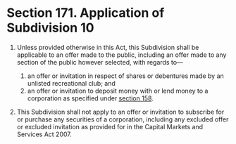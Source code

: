 # Section 171. Application of Subdivision 10

1. Unless provided otherwise in this Act, this Subdivision shall be applicable to an offer made to the public, including an offer made to any section of the public however selected, with regards to—  


   1. an offer or invitation in respect of shares or debentures made by an unlisted recreational club; and 
   2. an offer or invitation to deposit money with or lend money to a corporation as specified under [section 158](../subdivision-9-prospectus/section-158.-invitations-to-the-public-to-lend-money-to-or-to-deposit-money-with-a-corporation.md).

2. This Subdivision shall not apply to an offer or invitation to subscribe for or purchase any securities of a corporation, including any excluded offer or excluded invitation as provided for in the Capital Markets and Services Act 2007.

